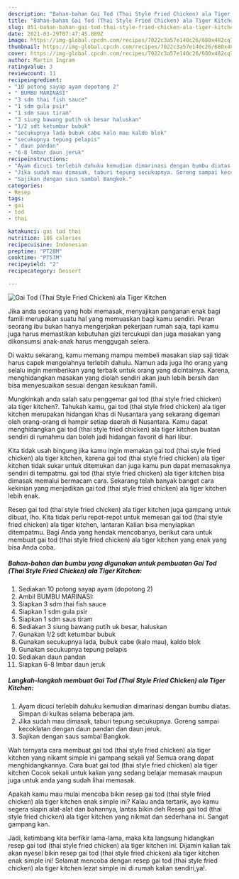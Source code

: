 ```yaml
---
description: "Bahan-bahan Gai Tod (Thai Style Fried Chicken) ala Tiger Kitchen yang nikmat dan Mudah Dibuat"
title: "Bahan-bahan Gai Tod (Thai Style Fried Chicken) ala Tiger Kitchen yang nikmat dan Mudah Dibuat"
slug: 851-bahan-bahan-gai-tod-thai-style-fried-chicken-ala-tiger-kitchen-yang-nikmat-dan-mudah-dibuat
date: 2021-03-29T07:47:45.889Z
image: https://img-global.cpcdn.com/recipes/7022c3a57e140c26/680x482cq70/gai-tod-thai-style-fried-chicken-ala-tiger-kitchen-foto-resep-utama.jpg
thumbnail: https://img-global.cpcdn.com/recipes/7022c3a57e140c26/680x482cq70/gai-tod-thai-style-fried-chicken-ala-tiger-kitchen-foto-resep-utama.jpg
cover: https://img-global.cpcdn.com/recipes/7022c3a57e140c26/680x482cq70/gai-tod-thai-style-fried-chicken-ala-tiger-kitchen-foto-resep-utama.jpg
author: Martin Ingram
ratingvalue: 3
reviewcount: 11
recipeingredient:
- "10 potong sayap ayam dopotong 2"
- " BUMBU MARINASI"
- "3 sdm thai fish sauce"
- "1 sdm gula psir"
- "1 sdm saus tiram"
- "3 siung bawang putih uk besar haluskan"
- "1/2 sdt ketumbar bubuk"
- "secukupnya lada bubuk cabe kalo mau kaldo blok"
- "secukupnya tepung pelapis"
- " daun pandan"
- "6-8 lmbar daun jeruk"
recipeinstructions:
- "Ayam dicuci terlebih dahuku kemudian dimarinasi dengan bumbu diatas. Simpan di kulkas selama beberapa jam."
- "Jika sudah mau dimasak, taburi tepung secukupnya. Goreng sampai kecoklatan dengan daun pandan dan daun jeruk."
- "Sajikan dengan saus sambal Bangkok."
categories:
- Resep
tags:
- gai
- tod
- thai

katakunci: gai tod thai 
nutrition: 186 calories
recipecuisine: Indonesian
preptime: "PT28M"
cooktime: "PT57M"
recipeyield: "2"
recipecategory: Dessert

---
```



![Gai Tod (Thai Style Fried Chicken) ala Tiger Kitchen](https://img-global.cpcdn.com/recipes/7022c3a57e140c26/680x482cq70/gai-tod-thai-style-fried-chicken-ala-tiger-kitchen-foto-resep-utama.jpg)

Jika anda seorang yang hobi memasak, menyajikan panganan enak bagi famili merupakan suatu hal yang memuaskan bagi kamu sendiri. Peran seorang ibu bukan hanya mengerjakan pekerjaan rumah saja, tapi kamu juga harus memastikan kebutuhan gizi tercukupi dan juga masakan yang dikonsumsi anak-anak harus menggugah selera.

Di waktu  sekarang, kamu memang mampu membeli masakan siap saji tidak harus capek mengolahnya terlebih dahulu. Namun ada juga lho orang yang selalu ingin memberikan yang terbaik untuk orang yang dicintainya. Karena, menghidangkan masakan yang diolah sendiri akan jauh lebih bersih dan bisa menyesuaikan sesuai dengan kesukaan famili. 



Mungkinkah anda salah satu penggemar gai tod (thai style fried chicken) ala tiger kitchen?. Tahukah kamu, gai tod (thai style fried chicken) ala tiger kitchen merupakan hidangan khas di Nusantara yang sekarang digemari oleh orang-orang di hampir setiap daerah di Nusantara. Kamu dapat menghidangkan gai tod (thai style fried chicken) ala tiger kitchen buatan sendiri di rumahmu dan boleh jadi hidangan favorit di hari libur.

Kita tidak usah bingung jika kamu ingin memakan gai tod (thai style fried chicken) ala tiger kitchen, karena gai tod (thai style fried chicken) ala tiger kitchen tidak sukar untuk ditemukan dan juga kamu pun dapat memasaknya sendiri di tempatmu. gai tod (thai style fried chicken) ala tiger kitchen bisa dimasak memalui bermacam cara. Sekarang telah banyak banget cara kekinian yang menjadikan gai tod (thai style fried chicken) ala tiger kitchen lebih enak.

Resep gai tod (thai style fried chicken) ala tiger kitchen juga gampang untuk dibuat, lho. Kita tidak perlu repot-repot untuk memesan gai tod (thai style fried chicken) ala tiger kitchen, lantaran Kalian bisa menyiapkan ditempatmu. Bagi Anda yang hendak mencobanya, berikut cara untuk membuat gai tod (thai style fried chicken) ala tiger kitchen yang enak yang bisa Anda coba.

<!--inarticleads1-->

##### Bahan-bahan dan bumbu yang digunakan untuk pembuatan Gai Tod (Thai Style Fried Chicken) ala Tiger Kitchen:

1. Sediakan 10 potong sayap ayam (dopotong 2)
1. Ambil  BUMBU MARINASI:
1. Siapkan 3 sdm thai fish sauce
1. Siapkan 1 sdm gula psir
1. Siapkan 1 sdm saus tiram
1. Sediakan 3 siung bawang putih uk besar, haluskan
1. Gunakan 1/2 sdt ketumbar bubuk
1. Gunakan secukupnya lada, bubuk cabe (kalo mau), kaldo blok
1. Gunakan secukupnya tepung pelapis
1. Sediakan  daun pandan
1. Siapkan 6-8 lmbar daun jeruk




<!--inarticleads2-->

##### Langkah-langkah membuat Gai Tod (Thai Style Fried Chicken) ala Tiger Kitchen:

1. Ayam dicuci terlebih dahuku kemudian dimarinasi dengan bumbu diatas. Simpan di kulkas selama beberapa jam.
1. Jika sudah mau dimasak, taburi tepung secukupnya. Goreng sampai kecoklatan dengan daun pandan dan daun jeruk.
1. Sajikan dengan saus sambal Bangkok.




Wah ternyata cara membuat gai tod (thai style fried chicken) ala tiger kitchen yang nikamt simple ini gampang sekali ya! Semua orang dapat menghidangkannya. Cara buat gai tod (thai style fried chicken) ala tiger kitchen Cocok sekali untuk kalian yang sedang belajar memasak maupun juga untuk anda yang sudah lihai memasak.

Apakah kamu mau mulai mencoba bikin resep gai tod (thai style fried chicken) ala tiger kitchen enak simple ini? Kalau anda tertarik, ayo kamu segera siapin alat-alat dan bahannya, lantas bikin deh Resep gai tod (thai style fried chicken) ala tiger kitchen yang nikmat dan sederhana ini. Sangat gampang kan. 

Jadi, ketimbang kita berfikir lama-lama, maka kita langsung hidangkan resep gai tod (thai style fried chicken) ala tiger kitchen ini. Dijamin kalian tak akan nyesel bikin resep gai tod (thai style fried chicken) ala tiger kitchen enak simple ini! Selamat mencoba dengan resep gai tod (thai style fried chicken) ala tiger kitchen lezat simple ini di rumah kalian sendiri,ya!.

